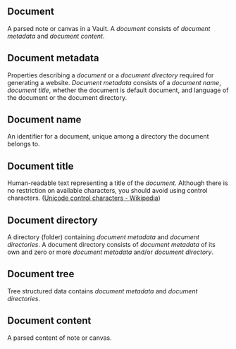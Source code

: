 ## Document

A parsed note or canvas in a Vault.
A *document* consists of *document metadata* and *document content*.

## Document metadata

Properties describing a *document* or a *document directory* required for generating a website.
*Document metadata* consists of a *document name*, *document title*, whether the document is default document, and language of the document or the document directory.

## Document name

An identifier for a document, unique among a directory the document belongs to.

## Document title

Human-readable text representing a title of the *document*.
Although there is no restriction on available characters, you should avoid using control characters. ([Unicode control characters - Wikipedia](https://en.wikipedia.org/wiki/Unicode_control_characters))

## Document directory

A directory (folder) containing *document metadata* and *document directories*.
A document directory consists of *document metadata* of its own and zero or more *document metadata* and/or *document directory*.

## Document tree

Tree structured data contains *document metadata* and *document directories*.

## Document content

A parsed content of note or canvas.